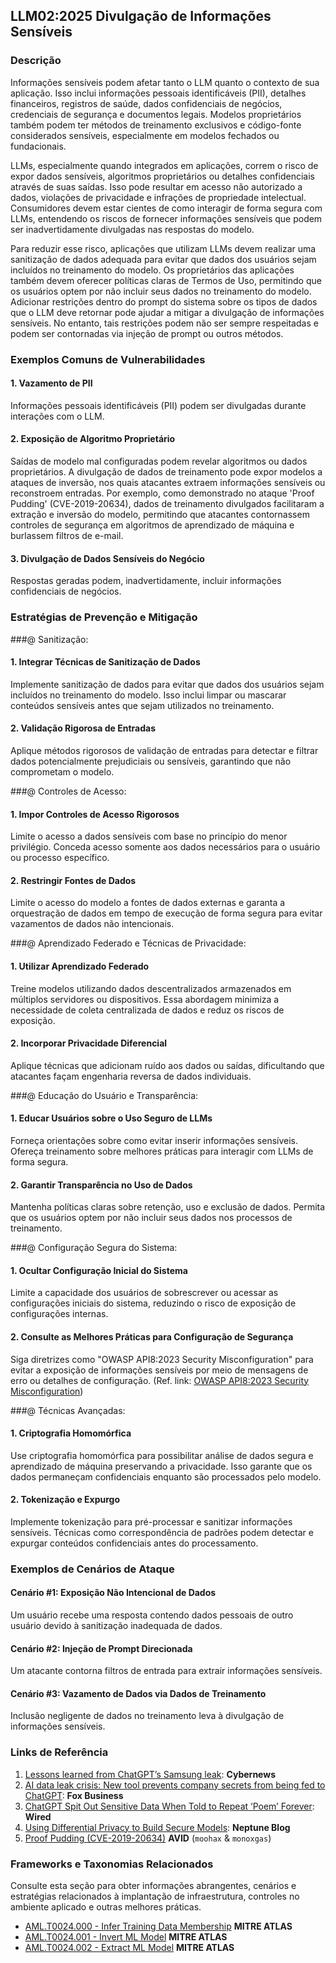## LLM02:2025 Divulgação de Informações Sensíveis

### Descrição

Informações sensíveis podem afetar tanto o LLM quanto o contexto de sua aplicação. Isso inclui informações pessoais identificáveis (PII), detalhes financeiros, registros de saúde, dados confidenciais de negócios, credenciais de segurança e documentos legais. Modelos proprietários também podem ter métodos de treinamento exclusivos e código-fonte considerados sensíveis, especialmente em modelos fechados ou fundacionais.

LLMs, especialmente quando integrados em aplicações, correm o risco de expor dados sensíveis, algoritmos proprietários ou detalhes confidenciais através de suas saídas. Isso pode resultar em acesso não autorizado a dados, violações de privacidade e infrações de propriedade intelectual. Consumidores devem estar cientes de como interagir de forma segura com LLMs, entendendo os riscos de fornecer informações sensíveis que podem ser inadvertidamente divulgadas nas respostas do modelo.

Para reduzir esse risco, aplicações que utilizam LLMs devem realizar uma sanitização de dados adequada para evitar que dados dos usuários sejam incluídos no treinamento do modelo. Os proprietários das aplicações também devem oferecer políticas claras de Termos de Uso, permitindo que os usuários optem por não incluir seus dados no treinamento do modelo. Adicionar restrições dentro do prompt do sistema sobre os tipos de dados que o LLM deve retornar pode ajudar a mitigar a divulgação de informações sensíveis. No entanto, tais restrições podem não ser sempre respeitadas e podem ser contornadas via injeção de prompt ou outros métodos.

### Exemplos Comuns de Vulnerabilidades

#### 1. Vazamento de PII
  Informações pessoais identificáveis (PII) podem ser divulgadas durante interações com o LLM.
#### 2. Exposição de Algoritmo Proprietário
  Saídas de modelo mal configuradas podem revelar algoritmos ou dados proprietários. A divulgação de dados de treinamento pode expor modelos a ataques de inversão, nos quais atacantes extraem informações sensíveis ou reconstroem entradas. Por exemplo, como demonstrado no ataque 'Proof Pudding' (CVE-2019-20634), dados de treinamento divulgados facilitaram a extração e inversão do modelo, permitindo que atacantes contornassem controles de segurança em algoritmos de aprendizado de máquina e burlassem filtros de e-mail.
#### 3. Divulgação de Dados Sensíveis do Negócio
  Respostas geradas podem, inadvertidamente, incluir informações confidenciais de negócios.

### Estratégias de Prevenção e Mitigação

###@ Sanitização:

#### 1. Integrar Técnicas de Sanitização de Dados
  Implemente sanitização de dados para evitar que dados dos usuários sejam incluídos no treinamento do modelo. Isso inclui limpar ou mascarar conteúdos sensíveis antes que sejam utilizados no treinamento.
#### 2. Validação Rigorosa de Entradas
  Aplique métodos rigorosos de validação de entradas para detectar e filtrar dados potencialmente prejudiciais ou sensíveis, garantindo que não comprometam o modelo.

###@ Controles de Acesso:

#### 1. Impor Controles de Acesso Rigorosos
  Limite o acesso a dados sensíveis com base no princípio do menor privilégio. Conceda acesso somente aos dados necessários para o usuário ou processo específico.
#### 2. Restringir Fontes de Dados
  Limite o acesso do modelo a fontes de dados externas e garanta a orquestração de dados em tempo de execução de forma segura para evitar vazamentos de dados não intencionais.

###@ Aprendizado Federado e Técnicas de Privacidade:

#### 1. Utilizar Aprendizado Federado
  Treine modelos utilizando dados descentralizados armazenados em múltiplos servidores ou dispositivos. Essa abordagem minimiza a necessidade de coleta centralizada de dados e reduz os riscos de exposição.
#### 2. Incorporar Privacidade Diferencial
  Aplique técnicas que adicionam ruído aos dados ou saídas, dificultando que atacantes façam engenharia reversa de dados individuais.

###@ Educação do Usuário e Transparência:

#### 1. Educar Usuários sobre o Uso Seguro de LLMs
  Forneça orientações sobre como evitar inserir informações sensíveis. Ofereça treinamento sobre melhores práticas para interagir com LLMs de forma segura.
#### 2. Garantir Transparência no Uso de Dados
  Mantenha políticas claras sobre retenção, uso e exclusão de dados. Permita que os usuários optem por não incluir seus dados nos processos de treinamento.

###@ Configuração Segura do Sistema:

#### 1. Ocultar Configuração Inicial do Sistema
  Limite a capacidade dos usuários de sobrescrever ou acessar as configurações iniciais do sistema, reduzindo o risco de exposição de configurações internas.
#### 2. Consulte as Melhores Práticas para Configuração de Segurança
  Siga diretrizes como "OWASP API8:2023 Security Misconfiguration" para evitar a exposição de informações sensíveis por meio de mensagens de erro ou detalhes de configuração.
  (Ref. link: [OWASP API8:2023 Security Misconfiguration](https://owasp.org/API-Security/editions/2023/en/0xa8-security-misconfiguration/))

###@ Técnicas Avançadas:

#### 1. Criptografia Homomórfica
  Use criptografia homomórfica para possibilitar análise de dados segura e aprendizado de máquina preservando a privacidade. Isso garante que os dados permaneçam confidenciais enquanto são processados pelo modelo.
#### 2. Tokenização e Expurgo
  Implemente tokenização para pré-processar e sanitizar informações sensíveis. Técnicas como correspondência de padrões podem detectar e expurgar conteúdos confidenciais antes do processamento.

### Exemplos de Cenários de Ataque

#### Cenário #1: Exposição Não Intencional de Dados
  Um usuário recebe uma resposta contendo dados pessoais de outro usuário devido à sanitização inadequada de dados.
#### Cenário #2: Injeção de Prompt Direcionada
  Um atacante contorna filtros de entrada para extrair informações sensíveis.
#### Cenário #3: Vazamento de Dados via Dados de Treinamento
  Inclusão negligente de dados no treinamento leva à divulgação de informações sensíveis.

### Links de Referência

1. [Lessons learned from ChatGPT’s Samsung leak](https://cybernews.com/security/chatgpt-samsung-leak-explained-lessons/): **Cybernews**
2. [AI data leak crisis: New tool prevents company secrets from being fed to ChatGPT](https://www.foxbusiness.com/politics/ai-data-leak-crisis-prevent-company-secrets-chatgpt): **Fox Business**
3. [ChatGPT Spit Out Sensitive Data When Told to Repeat ‘Poem’ Forever](https://www.wired.com/story/chatgpt-poem-forever-security-roundup/): **Wired**
4. [Using Differential Privacy to Build Secure Models](https://neptune.ai/blog/using-differential-privacy-to-build-secure-models-tools-methods-best-practices): **Neptune Blog**
5. [Proof Pudding (CVE-2019-20634)](https://avidml.org/database/avid-2023-v009/) **AVID** (`moohax` & `monoxgas`)

### Frameworks e Taxonomias Relacionados

Consulte esta seção para obter informações abrangentes, cenários e estratégias relacionados à implantação de infraestrutura, controles no ambiente aplicado e outras melhores práticas.

- [AML.T0024.000 - Infer Training Data Membership](https://atlas.mitre.org/techniques/AML.T0024.000) **MITRE ATLAS**
- [AML.T0024.001 - Invert ML Model](https://atlas.mitre.org/techniques/AML.T0024.001) **MITRE ATLAS**
- [AML.T0024.002 - Extract ML Model](https://atlas.mitre.org/techniques/AML.T0024.002) **MITRE ATLAS**
